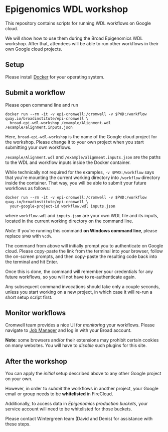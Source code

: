 # Epigenomics WDL workshop

This repository contains scripts
for running WDL workflows on Google cloud.

We will show how to use them during the Broad Epigenomics WDL workshop.
After that, attendees will be able to run other workflows in their
own Google cloud projects.

## Setup

Please install [Docker](https://docs.docker.com/install/#supported-platforms) for your operating system.

## Submit a workflow

Please open command line and run
```
docker run --rm -it -v epi-cromwell:/cromwell -v $PWD:/workflow quay.io/broadinstitute/epi-cromwell \
  broad-epi-wdl-workshop /example/Alignment.wdl /example/alignment.inputs.json
```
Here, `broad-epi-wdl-workshop` is the name of the Google cloud project
for the workshop. Please change it to your own project when you
start submitting your own workflows.

`/example/Alignment.wdl` and `/example/alignment.inputs.json`
are the paths to the WDL and workflow inputs inside the Docker
container.

While technically not required for the examples,
`-v $PWD:/workflow` says that you're mounting the
current working directory into `/workflow` directory
inside the container. That way, you will be able to submit
your future workflows as follows:
```
docker run --rm -it -v epi-cromwell:/cromwell -v $PWD:/workflow quay.io/broadinstitute/epi-cromwell \
  your-google-project-id workflow.wdl inputs.json
```
where `workflow.wdl` and `inputs.json` are your own
WDL file and its inputs, located in the current
working directory on the command line.

*Note:* If you're running this command **on Windows command line**,
please replace `$PWD` with `%cd%`.

The command from above will initially prompt you to
authenticate on Google cloud. Please copy-paste the
link from the terminal into your browser, follow the
on-screen prompts, and then copy-paste the resulting
code back into the terminal and hit Enter.

Once this is done, the command will remember your
credentials for any future workflows, so you
will not have to re-authenticate again.

Any subsequent command invocations should take
only a couple seconds, unless you start working on
a new project, in which case it will
re-run a short setup script first.

## Monitor workflows

Cromwell team provides a nice UI for *monitoring* your workflows.
Please navigate to [Job Manager](https://job-manager.caas-prod.broadinstitute.org/)
and log in with your Broad account.

**Note**: some browsers and/or their extensions may prohibit
certain cookies on many websites. You will have to *disable*
such plugins for this site.

## After the workshop

You can apply the *initial* setup described above
to any other Google project on your own.

However, in order to *submit* the workflows in
another project, your Google email or group
needs to be **whitelisted** in FireCloud.

Additionally, to access data in *Epigenomics production buckets*,
your service account will need to be whitelisted for
those buckets.

Please contact Wintergreen team (David and Denis)
for assistance with these steps.
